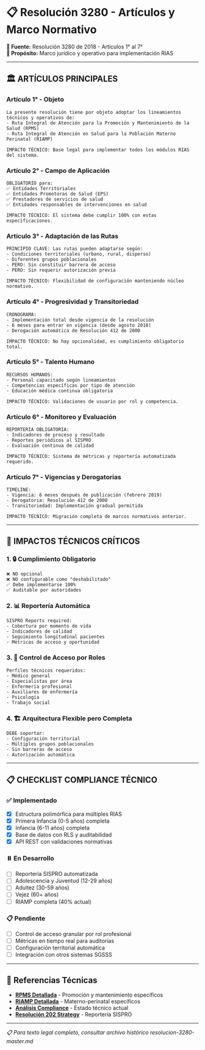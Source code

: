 # 📋 Resolución 3280 - Artículos y Marco Normativo

**📅 Fuente:** Resolución 3280 de 2018 - Artículos 1° al 7°  
**🎯 Propósito:** Marco jurídico y operativo para implementación RIAS

---

## 🏛️ **ARTÍCULOS PRINCIPALES**

### **Artículo 1° - Objeto**
```
La presente resolución tiene por objeto adoptar los lineamientos técnicos y operativos de:
- Ruta Integral de Atención para la Promoción y Mantenimiento de la Salud (RPMS)
- Ruta Integral de Atención en Salud para la Población Materno Perinatal (RIAMP)

IMPACTO TÉCNICO: Base legal para implementar todos los módulos RIAS del sistema.
```

### **Artículo 2° - Campo de Aplicación**
```
OBLIGATORIO para:
✅ Entidades Territoriales
✅ Entidades Promotoras de Salud (EPS)
✅ Prestadores de servicios de salud
✅ Entidades responsables de intervenciones en salud

IMPACTO TÉCNICO: El sistema debe cumplir 100% con estas especificaciones.
```

### **Artículo 3° - Adaptación de las Rutas**
```
PRINCIPIO CLAVE: Las rutas pueden adaptarse según:
- Condiciones territoriales (urbano, rural, disperso)
- Diferentes grupos poblacionales
- PERO: Sin constituir barrera de acceso
- PERO: Sin requerir autorización previa

IMPACTO TÉCNICO: Flexibilidad de configuración manteniendo núcleo normativo.
```

### **Artículo 4° - Progresividad y Transitoriedad**
```
CRONOGRAMA:
- Implementación total desde vigencia de la resolución
- 6 meses para entrar en vigencia (desde agosto 2018)
- Derogación automática de Resolución 412 de 2000

IMPACTO TÉCNICO: No hay opcionalidad, es cumplimiento obligatorio total.
```

### **Artículo 5° - Talento Humano**
```
RECURSOS HUMANOS:
- Personal capacitado según lineamientos
- Competencias específicas por tipo de atención
- Educación médica continua obligatoria

IMPACTO TÉCNICO: Validaciones de usuario por rol y competencia.
```

### **Artículo 6° - Monitoreo y Evaluación**
```
REPORTERÍA OBLIGATORIA:
- Indicadores de proceso y resultado
- Reportes periódicos al SISPRO
- Evaluación continua de calidad

IMPACTO TÉCNICO: Sistema de métricas y reportería automatizada requerido.
```

### **Artículo 7° - Vigencias y Derogatorias**
```
TIMELINE:
- Vigencia: 6 meses después de publicación (febrero 2019)
- Derogatoria: Resolución 412 de 2000
- Transitoriedad: Implementación gradual permitida

IMPACTO TÉCNICO: Migración completa de marcos normativos anterior.
```

---

## 🎯 **IMPACTOS TÉCNICOS CRÍTICOS**

### **1. 🔒 Cumplimiento Obligatorio**
```
❌ NO opcional
❌ NO configurable como "deshabilitado"
✅ Debe implementarse 100%
✅ Auditable por autoridades
```

### **2. 📊 Reportería Automática**
```
SISPRO Reports required:
- Cobertura por momento de vida
- Indicadores de calidad
- Seguimiento longitudinal pacientes
- Métricas de acceso y oportunidad
```

### **3. 👥 Control de Acceso por Roles**
```
Perfiles técnicos requeridos:
- Médico general
- Especialistas por área
- Enfermería profesional
- Auxiliares de enfermería
- Psicología
- Trabajo social
```

### **4. 🏗️ Arquitectura Flexible pero Completa**
```
DEBE soportar:
- Configuración territorial
- Múltiples grupos poblacionales
- Sin barreras de acceso
- Autorización automática
```

---

## 📋 **CHECKLIST COMPLIANCE TÉCNICO**

### **✅ Implementado**
- [x] Estructura polimórfica para múltiples RIAS
- [x] Primera Infancia (0-5 años) completa
- [x] Infancia (6-11 años) completa
- [x] Base de datos con RLS y auditabilidad
- [x] API REST con validaciones normativas

### **⏸️ En Desarrollo**
- [ ] Reportería SISPRO automatizada
- [ ] Adolescencia y Juventud (12-29 años)
- [ ] Adultez (30-59 años)
- [ ] Vejez (60+ años)
- [ ] RIAMP completa (40% actual)

### **📋 Pendiente**
- [ ] Control de acceso granular por rol profesional
- [ ] Métricas en tiempo real para auditorías
- [ ] Configuración territorial automática
- [ ] Integración con otros sistemas SGSSS

---

## 🔗 **Referencias Técnicas**

- **[RPMS Detallada](./resolucion-3280-rpms.md)** - Promoción y mantenimiento específicos
- **[RIAMP Detallada](./resolucion-3280-riamp.md)** - Materno-perinatal específicos  
- **[Análisis Compliance](./compliance-analysis-3280.md)** - Estado técnico actual
- **[Resolución 202 Strategy](./resolucion-202-strategy.md)** - Reportería SISPRO

---

*📋 Para texto legal completo, consultar archivo histórico resolucion-3280-master.md*